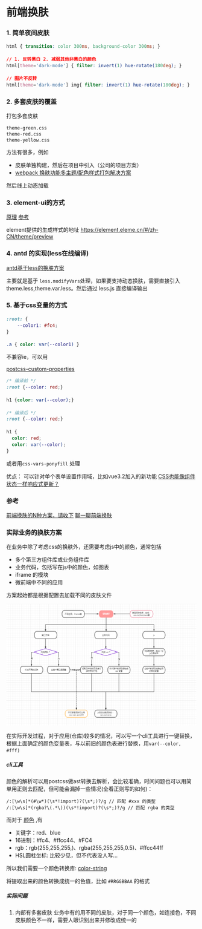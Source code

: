 # 前端换肤

### 1. 简单夜间皮肤

```css
html { transition: color 300ms, background-color 300ms; }

// 1. 反转黑白 2. 减弱其他非黑白的颜色
html[theme='dark-mode'] { filter: invert(1) hue-rotate(180deg); } 

// 图片不反转
html[theme='dark-mode'] img{ filter: invert(1) hue-rotate(180deg); }
```

### 2. 多套皮肤的覆盖

打包多套皮肤

```text
theme-green.css
theme-red.css
theme-yellow.css
```

方法有很多，例如

- 皮肤单独构建，然后在项目中引入（公司的项目方案）
- [webpack 换肤功能多主题/配色样式打包解决方案](https://juejin.cn/post/6844903596992135182)

然后线上动态加载

### 3. element-ui的方式

[原理](https://github.com/ElemeFE/element/issues/3054)
[参考](https://juejin.cn/post/6844903801934069768#heading-2)

element提供的生成样式的地址
<https://element.eleme.cn/#/zh-CN/theme/preview>

### 4. antd 的实现(less在线编译)

[antd基于less的换肤方案](https://ant.design/docs/react/customize-theme-cn#%E5%9C%A8-webpack-%E4%B8%AD%E5%AE%9A%E5%88%B6%E4%B8%BB%E9%A2%98)

主要就是基于 `less.modifyVars`处理，如果要支持动态换肤，需要直接引入theme.less,theme.var.less。然后通过  less.js 直接编译输出

### 5. 基于css变量的方式

```css
:root: {
    --color1: #fc4;
}

.a { color: var(--color1) }
```

不兼容ie，可以用

[postcss-custom-properties](https://github.com/postcss/postcss-custom-properties)

```css
/* 编译前 */
:root {--color: red;}

h1 {color: var(--color);}

/* 编译后 */
:root {--color: red;}

h1 {
  color: red;
  color: var(--color);
}
```

或者用`css-vars-ponyfill` 处理

优点：
可以针对单个表单设置作用域，比如vue3.2加入的新功能
[CSS也能像组件状态一样响应式更新？](https://zhuanlan.zhihu.com/p/398826335)

### 参考

[前端换肤的N种方案，请收下](https://juejin.cn/post/6844904122643120141)
[聊一聊前端换肤](https://mp.weixin.qq.com/s/XMNHG0ftv6XqiYQLtPNgYw)

### 实际业务的换肤方案

在业务中除了考虑css的换肤外，还需要考虑js中的颜色，通常包括

- 多个第三方组件库或业务组件库
- 业务代码，包括写在js中的颜色，如图表
- iframe 的模块
- 微前端中不同的应用

方案起始都是根据配置去加载不同的皮肤文件

![](imgs/theme1.png)

在实际开发过程，对于应用(仓库)较多的情况，可以写一个cli工具进行一键替换，根据上面确定的颜色变量表，与以前旧的颜色表进行替换，用`var(--color, #fff)`

##### cli工具

颜色的解析可以用postcss做ast转换去解析，会比较准确，时间问题也可以用简单用正则去匹配，但可能会漏掉一些情况(全看正则写的如何)：

```text
/:[\w\s]*(#\w*)(\s*!import)?(\s*;)?/g // 匹配 #xxx 的类型
/:[\w\s]*(rgba?\(.*\))(\s*!import)?(\s*;)?/g // 匹配 rgba 的类型
```

而对于 [颜色](https://developer.mozilla.org/zh-CN/docs/Web/CSS/color_value) ,有

- 关键字：red、blue
- 16进制：#fc4、#ffcc44、#FC4
- rgb：rgb(255,255,255,)、rgba(255,255,255,0.5)、#ffcc44ff
- HSL圆柱坐标: 比较少见，但不代表没人写...

所以我们需要一个颜色转换库: [color-string](https://github.com/Qix-/color-string)

将提取出来的颜色转换成统一的色值，比如 `#RRGGBBAA` 的格式

##### 实际问题

1. 内部有多套皮肤
业务中有的用不同的皮肤，对于同一个颜色，如连接色，不同皮肤颜色不一样，需要人眼识别出来并修改成统一的
